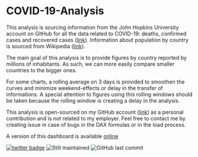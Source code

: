 # COVID-19-Analysis

This analysis is sourcing information from the John Hopkins University account on GitHub for all the data related to COVID-19: deaths, confirmed cases and recovered cases ([link](https://github.com/CSSEGISandData/COVID-19/tree/master/csse_covid_19_data/csse_covid_19_time_series)). Information about population by country is sourced from Wikipedia ([link](https://en.wikipedia.org/wiki/List_of_countries_and_dependencies_by_population)).

The main goal of this analysis is to provide figures by country reported by millions of inhabitants. As such, we can more easily compare smaller countries to the bigger ones.

For some charts, a rolling average on 3 days is provided to smoothen the curves and minimize weekend-effects or delay in the transfer of informations. A special attention to figures using this rolling windows should be taken because the rolling window is creating a delay in the analysis.

This analysis is open-sourced on my GitHub account ([link](https://github.com/Seddryck/COVID-19-Analysis)) as a personal contribution and is not related to my employer. Feel free to contact me by creating issue in case of bugs in the DAX formulas or in the load process.

A version of this dashboard is available [online](https://app.powerbi.com/view?r=eyJrIjoiZmJlOWI3M2YtODY4Mi00MmJhLWE4OGItZWUxNDg2YTVkYzFjIiwidCI6ImVhZjdiMDQ1LWM5YTUtNGIwYi1hNzA5LTFhZjJjNTlhYmVhMyIsImMiOjh9)

[![twitter badge](https://img.shields.io/badge/twitter-@Seddryck-blue.svg?style=flat&logo=twitter)](https://twitter.com/Seddryck)
![Still maintained](https://img.shields.io/maintenance/yes/2020.svg)
![GitHub last commit](https://img.shields.io/github/last-commit/Seddryck/covid-19-analysis.svg)
